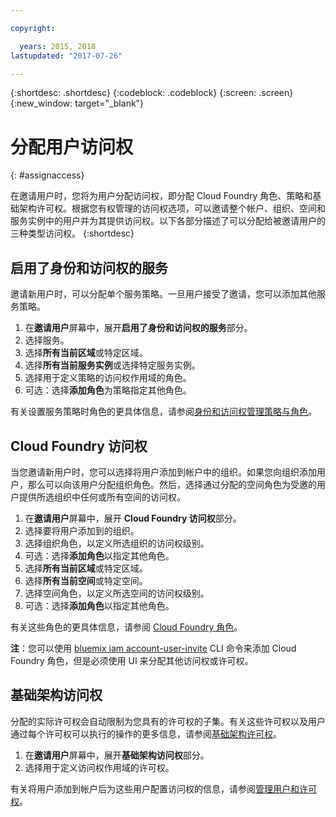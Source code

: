 ```yaml
---

copyright:

  years: 2015, 2018
lastupdated: "2017-07-26"

---
```


{:shortdesc: .shortdesc}
{:codeblock: .codeblock}
{:screen: .screen}
{:new_window: target="_blank"}

# 分配用户访问权
{: #assignaccess}

在邀请用户时，您将为用户分配访问权，即分配 Cloud Foundry 角色、策略和基础架构许可权。根据您有权管理的访问权选项，可以邀请整个帐户、组织、空间和服务实例中的用户并为其提供访问权。以下各部分描述了可以分配给被邀请用户的三种类型访问权。
{:shortdesc}

## 启用了身份和访问权的服务

邀请新用户时，可以分配单个服务策略。一旦用户接受了邀请，您可以添加其他服务策略。

1. 在**邀请用户**屏幕中，展开**启用了身份和访问权的服务**部分。
2. 选择服务。
3. 选择**所有当前区域**或特定区域。
4. 选择**所有当前服务实例**或选择特定服务实例。
5. 选择用于定义策略的访问权作用域的角色。
6. 可选：选择**添加角色**为策略指定其他角色。

有关设置服务策略时角色的更具体信息，请参阅[身份和访问权管理策略与角色](/docs/iam/users_roles.html#iamusermanpol)。

## Cloud Foundry 访问权

当您邀请新用户时，您可以选择将用户添加到帐户中的组织。如果您向组织添加用户，那么可以向该用户分配组织角色。然后，选择通过分配的空间角色为受邀的用户提供所选组织中任何或所有空间的访问权。

1. 在**邀请用户**屏幕中，展开 **Cloud Foundry 访问权**部分。
2. 选择要将用户添加到的组织。
3. 选择组织角色，以定义所选组织的访问权级别。
4. 可选：选择**添加角色**以指定其他角色。
5. 选择**所有当前区域**或特定区域。
6. 选择**所有当前空间**或特定空间。
7. 选择空间角色，以定义所选空间的访问权级别。
8. 可选：选择**添加角色**以指定其他角色。

有关这些角色的更具体信息，请参阅 [Cloud Foundry 角色](/docs/iam/users_roles.html#cfroles)。

**注**：您可以使用 [bluemix iam account-user-invite](/docs/cli/reference/bluemix_cli/bx_cli.html#bluemix_iam_account_user_invite) CLI 命令来添加 Cloud Foundry 角色，但是必须使用 UI 来分配其他访问权或许可权。

## 基础架构访问权

分配的实际许可权会自动限制为您具有的许可权的子集。有关这些许可权以及用户通过每个许可权可以执行的操作的更多信息，请参阅[基础架构许可权](/docs/iam/users_roles.html#infrapermissions)。

1. 在**邀请用户**屏幕中，展开**基础架构访问权**部分。
2. 选择用于定义访问权作用域的许可权。

有关将用户添加到帐户后为这些用户配置访问权的信息，请参阅[管理用户和许可权](/docs/iam/iamusermanage.html)。
